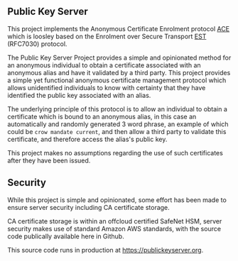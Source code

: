 ## Public Key Server

This project implements the Anonymous Certificate Enrolment protocol [ACE](https://github.com/rob-linton/publickeyserver/blob/main/ACE/ace.md) which is loosley based on the Enrolment over Secure Transport [EST](https://tools.ietf.org/html/rfc7030) (RFC7030) protocol.

The Public Key Server Project provides a simple and opinionated method for an anonymous individual to obtain a certificate associated with an anonymous alias and have it validated by a third party.  This project provides a simple yet functional anonymous certificate management protocol which allows unidentified individuals to know with certainty that they have identified the public key associated with an alias. 

The underlying principle of this protocol is to allow an individual to obtain a certificate which is bound to an anonymous alias, in this case an automatically and randomly generated 3 word phrase, an example of which could be `crow mandate current`, and then allow a third party to validate this certificate, and therefore access the alias's public key.

This project makes no assumptions regarding the use of such certificates after they have been issued.

Security
--------

While this project is simple and opinionated, some effort has been made to ensure server security including CA certificate storage.

CA certificate storage is within an offcloud certified SafeNet HSM, server security makes use of standard Amazon AWS standards, with the source code publically available here in Github.

This source code runs in production at https://publickeyserver.org.




